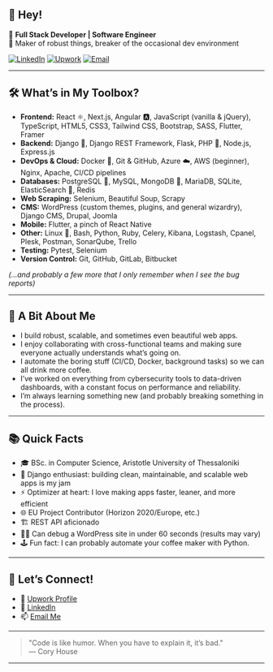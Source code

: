 ## 👋 Hey!

🚀 **Full Stack Developer | Software Engineer**  
🔭 Maker of robust things, breaker of the occasional dev environment

[![LinkedIn](https://img.shields.io/badge/LinkedIn-blue?logo=linkedin&logoColor=white)](https://www.linkedin.com/in/your-link-here)
[![Upwork](https://img.shields.io/badge/Upwork-6fda44?logo=upwork&logoColor=white)](https://www.upwork.com/freelancers/gavresis)
[![Email](https://img.shields.io/badge/Email-red?logo=gmail&logoColor=white)](mailto:basilisgav@gmail.com)

---

## 🛠️ What’s in My Toolbox?

- **Frontend:** React ⚛️, Next.js, Angular 🅰️, JavaScript (vanilla & jQuery), TypeScript, HTML5, CSS3, Tailwind CSS, Bootstrap, SASS, Flutter, Framer
- **Backend:** Django 🐍, Django REST Framework, Flask, PHP 🐘, Node.js, Express.js  
- **DevOps & Cloud:** Docker 🐳, Git & GitHub, Azure ☁️, AWS (beginner), Nginx, Apache, CI/CD pipelines  
- **Databases:** PostgreSQL 🐘, MySQL, MongoDB 🍃, MariaDB, SQLite, ElasticSearch 🔎, Redis  
- **Web Scraping:** Selenium, Beautiful Soup, Scrapy  
- **CMS:** WordPress (custom themes, plugins, and general wizardry), Django CMS, Drupal, Joomla  
- **Mobile:** Flutter, a pinch of React Native  
- **Other:** Linux 🐧, Bash, Python, Ruby, Celery, Kibana, Logstash, Cpanel, Plesk, Postman, SonarQube, Trello  
- **Testing:** Pytest, Selenium
- **Version Control:** Git, GitHub, GitLab, Bitbucket

*(...and probably a few more that I only remember when I see the bug reports)*

---

## 👔 A Bit About Me

- I build robust, scalable, and sometimes even beautiful web apps.
- I enjoy collaborating with cross-functional teams and making sure everyone actually understands what’s going on.
- I automate the boring stuff (CI/CD, Docker, background tasks) so we can all drink more coffee.
- I’ve worked on everything from cybersecurity tools to data-driven dashboards, with a constant focus on performance and reliability.  
- I’m always learning something new (and probably breaking something in the process).

---

## 📚 Quick Facts

- 🎓 BSc. in Computer Science, Aristotle University of Thessaloniki
- 🐍 Django enthusiast: building clean, maintainable, and scalable web apps is my jam  
- ⚡ Optimizer at heart: I love making apps faster, leaner, and more efficient  
- 🌐 EU Project Contributor (Horizon 2020/Europe, etc.)
- 🏗️ REST API aficionado
- 🦸‍♂️ Can debug a WordPress site in under 60 seconds (results may vary)
- 🕹️ Fun fact: I can probably automate your coffee maker with Python.

---

## 🤝 Let’s Connect!


- 💼 [Upwork Profile](https://www.upwork.com/freelancers/gavresis)  
- 🔗 [LinkedIn](https://www.linkedin.com/in/your-link-here)  
- 📫 [Email Me](mailto:basilisgav@gmail.com)  


---

> "Code is like humor. When you have to explain it, it’s bad."  
> — Cory House

---

<!--
💡 Always open to cool projects, collaborations, or just nerding out about tech. Drop a message!
-->
